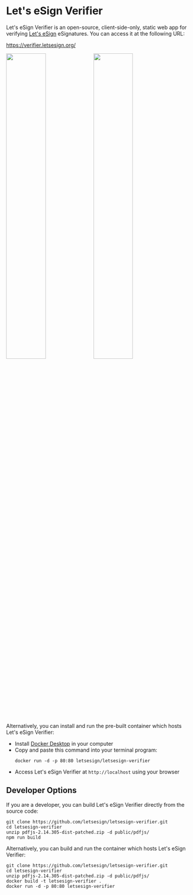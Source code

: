 # Let's eSign Verifier

Let's eSign Verifier is an open-source, client-side-only, static web app for verifying [Let's eSign](https://letsesign.org) eSignatures. You can access it at the following URL:

https://verifier.letsesign.org/

<p align="left">
<img src="https://user-images.githubusercontent.com/2587360/179999793-4008d989-8324-4d50-aa3e-531e2611a417.png" width="46%">
<img src="https://user-images.githubusercontent.com/2587360/179714911-226906b5-1909-4646-90d0-00687e27034a.png" width="46%">
</p>

Alternatively, you can install and run the pre-built container which hosts Let's eSign Verifier:

- Install [Docker Desktop](https://www.docker.com/products/docker-desktop/) in your computer
- Copy and paste this command into your terminal program:
   ```
   docker run -d -p 80:80 letsesign/letsesign-verifier
   ```
- Access Let's eSign Verifier at `http://localhost` using your browser


## Developer Options

If you are a developer, you can build Let's eSign Verifier directly from the source code:

   ```
   git clone https://github.com/letsesign/letsesign-verifier.git
   cd letsesign-verifier
   unzip pdfjs-2.14.305-dist-patched.zip -d public/pdfjs/
   npm run build
   ```

Alternatively, you can build and run the container which hosts Let's eSign Verifier:

```
git clone https://github.com/letsesign/letsesign-verifier.git
cd letsesign-verifier
unzip pdfjs-2.14.305-dist-patched.zip -d public/pdfjs/
docker build -t letsesign-verifier .
docker run -d -p 80:80 letsesign-verifier
```
